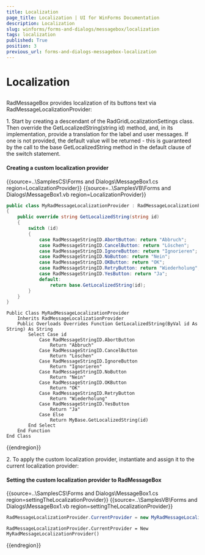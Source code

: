 ```yaml
---
title: Localization
page_title: Localization | UI for WinForms Documentation
description: Localization
slug: winforms/forms-and-dialogs/messagebox/localization
tags: localization
published: True
position: 3
previous_url: forms-and-dialogs-messagebox-localization
---
```


# Localization



## 

RadMessageBox provides localization of its buttons text via RadMessageLocalizationProvider:

1\. Start by creating a descendant of the RadGridLocalizationSettings class. Then override the GetLocalizedString(string id) method, and, in its implementation, provide a translation for the label and user messages. If one is not provided, the default value will be returned - this is guaranteed by the call to the base GetLocalizedString method in the default clause of the switch statement. 

#### Creating a custom localization provider 

{{source=..\SamplesCS\Forms and Dialogs\MessageBox1.cs region=LocalizationProvider}} 
{{source=..\SamplesVB\Forms and Dialogs\MessageBox1.vb region=LocalizationProvider}} 

````C#
public class MyRadMessageLocalizationProvider : RadMessageLocalizationProvider
{
    public override string GetLocalizedString(string id)
    {
        switch (id)
        {
            case RadMessageStringID.AbortButton: return "Abbruch";
            case RadMessageStringID.CancelButton: return "Löschen";
            case RadMessageStringID.IgnoreButton: return "Ignorieren";
            case RadMessageStringID.NoButton: return "Nein";
            case RadMessageStringID.OKButton: return "OK";
            case RadMessageStringID.RetryButton: return "Wiederholung";
            case RadMessageStringID.YesButton: return "Ja";
            default:
                return base.GetLocalizedString(id);
        }
    }
}

````
````VB.NET
Public Class MyRadMessageLocalizationProvider
    Inherits RadMessageLocalizationProvider
    Public Overloads Overrides Function GetLocalizedString(ByVal id As String) As String
        Select Case id
            Case RadMessageStringID.AbortButton
                Return "Abbruch"
            Case RadMessageStringID.CancelButton
                Return "Löschen"
            Case RadMessageStringID.IgnoreButton
                Return "Ignorieren"
            Case RadMessageStringID.NoButton
                Return "Nein"
            Case RadMessageStringID.OKButton
                Return "OK"
            Case RadMessageStringID.RetryButton
                Return "Wiederholung"
            Case RadMessageStringID.YesButton
                Return "Ja"
            Case Else
                Return MyBase.GetLocalizedString(id)
        End Select
    End Function
End Class

````

{{endregion}} 
 
2\. To apply the custom localization provider, instantiate and assign it to the current localization provider:

#### Setting the custom localization provider to RadMessageBox 

{{source=..\SamplesCS\Forms and Dialogs\MessageBox1.cs region=settingTheLocalizationProvider}} 
{{source=..\SamplesVB\Forms and Dialogs\MessageBox1.vb region=settingTheLocalizationProvider}} 

````C#
RadMessageLocalizationProvider.CurrentProvider = new MyRadMessageLocalizationProvider();

````
````VB.NET
RadMessageLocalizationProvider.CurrentProvider = New MyRadMessageLocalizationProvider()

````

{{endregion}} 




